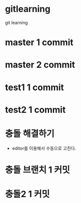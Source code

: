 # gitlearning
git learning



# master 1 commit
# master 2 commit

# test1 1 commit
# test2 1 commit

# 충돌 해결하기
  - editor를 이용해서 수동으로 고친다. 

  # 충돌 브랜치 1 커밋

# 충돌2 1 커밋
